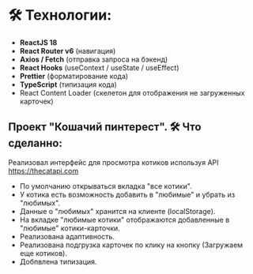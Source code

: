 # 🛠 Технологии:

- **ReactJS 18**
- **React Router v6** (навигация)
- **Axios / Fetch** (отправка запроса на бэкенд)
- **React Hooks** (useContext / useState / useEffect)
- **Prettier** (форматирование кода)
- **TypeScript** (типизация кода)
- React Content Loader (скелетон для отображения не загруженных карточек)

## Проект "Кошачий пинтерест". 🛠 Что сделанно:

Реализовал интерфейс для просмотра котиков используя API https://thecatapi.com

- По умолчанию открываться вкладка "все котики".
- У котика есть возможность добавить в "любимые" и убрать из "любимых".
- Данные о "любимых" хранится на клиенте (localStorage).
- На вкладке "любимые котики" отображаются добавленные в "любимые" котики-карточки.
- Реализована адаптивность.
- Реализована подгрузка карточек по клику на кнопку (Загружаем еще котиков).
- Добпвлена типизация.
